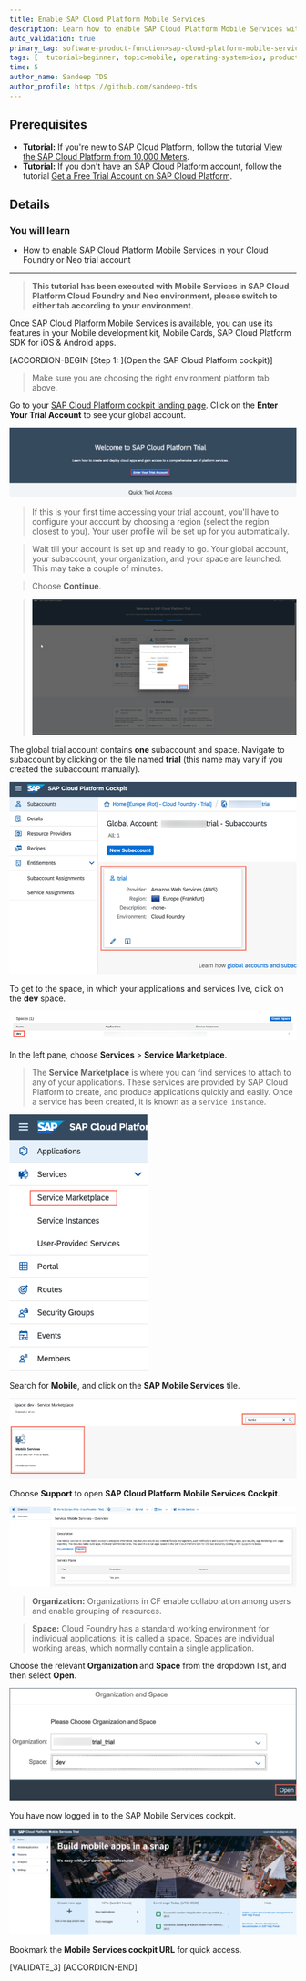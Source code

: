 ```yaml
---
title: Enable SAP Cloud Platform Mobile Services
description: Learn how to enable SAP Cloud Platform Mobile Services within a SAP Cloud Platform trial account and how to open the Mobile Services cockpit.
auto_validation: true
primary_tag: software-product-function>sap-cloud-platform-mobile-services
tags: [  tutorial>beginner, topic>mobile, operating-system>ios, products>sap-cloud-platform, products>sap-cloud-platform-for-the-cloud-foundry-environment, software-product-function>sap-cloud-platform-mobile-services, products>sap-cloud-platform-sdk-for-ios, products>sap-cloud-platform-sdk-for-android, products>sap-mobile-cards, products>mobile-development-kit-client]
time: 5
author_name: Sandeep TDS
author_profile: https://github.com/sandeep-tds
---
```

## Prerequisites  
 - **Tutorial:** If you're new to SAP Cloud Platform, follow the tutorial [View the SAP Cloud Platform from 10,000 Meters](cp-explore-cloud-platform).
 - **Tutorial:** If you don't have an SAP Cloud Platform account, follow the tutorial [Get a Free Trial Account on SAP Cloud Platform](hcp-create-trial-account).

## Details
### You will learn  
- How to enable SAP Cloud Platform Mobile Services in your Cloud Foundry or Neo trial account

---

>**This tutorial has been executed with Mobile Services in SAP Cloud Platform Cloud Foundry and Neo environment, please switch to either tab according to your environment.**

Once SAP Cloud Platform Mobile Services is available, you can use its features in your Mobile development kit, Mobile Cards, SAP Cloud Platform SDK for iOS & Android apps.

[ACCORDION-BEGIN [Step 1: ](Open the SAP Cloud Platform cockpit)]

>Make sure you are choosing the right environment platform tab above.

Go to your [SAP Cloud Platform cockpit landing page](https://cockpit.hanatrial.ondemand.com). Click on the **Enter Your Trial Account** to see your global account.

![enter trial account](enter-trial.png)

>If this is your first time accessing your trial account, you'll have to configure your account by choosing a region (select the region closest to you). Your user profile will be set up for you automatically.  

>Wait till your account is set up and ready to go. Your global account, your subaccount, your organization, and your space are launched. This may take a couple of minutes.

>Choose **Continue**.

>![Account setup](cp-initial-setup.png)

The global trial account contains **one** subaccount and space. Navigate to subaccount by clicking on the tile named **trial** (this name may vary if you created the subaccount manually).

![enter subaccount](global-account.png)

To get to the space, in which your applications and services live, click on the **dev** space.

![enter space](sub-account.png)

In the left pane, choose **Services** > **Service Marketplace**.

>The **Service Marketplace** is where you can find services to attach to any of your applications. These services are provided by SAP Cloud Platform to create, and produce applications quickly and easily. Once a service has been created, it is known as a `service instance`.

![service marketplace](img_5.png)

Search for **Mobile**, and click on the **SAP Mobile Services** tile.  

![mobile service tile](img_6.png)

Choose **Support** to open **SAP Cloud Platform Mobile Services Cockpit**.

![support button click](img_7.png)

>**Organization:** Organizations in CF enable collaboration among users and enable grouping of resources.

>**Space:** Cloud Foundry has a standard working environment for individual applications: it is called a space. Spaces are individual working areas, which normally contain a single application.

Choose the relevant **Organization** and **Space** from the dropdown list, and then select **Open**.

![cf Trial](img_8.png)

You have now logged in to the SAP Mobile Services cockpit.

![cf Trial](img_9.png)

Bookmark the **Mobile Services cockpit URL** for quick access.

[VALIDATE_3]
[ACCORDION-END]
